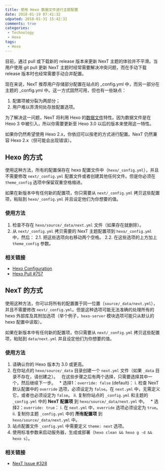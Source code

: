```yaml
---
title: 使用 Hexo 数据文件进行主题配置
date: 2018-01-19 07:41:32
udpated: 2018-01-31 15:42:32
comments: true
categories:
 - Technology
 - Hexo
tags:
 - Hexo
---
```


目前，通过 pull 或下载新的 release 版本来更新 NexT 主题的体验并不平滑。当用户使用 git pull 更新 NexT 主题时经常需要解决冲突问题，而在手动下载 release 版本时也经常需要手动合并配置。

现在来说，NexT 推荐用户存储部分配置在站点的 _config.yml 中，而另一部分在主题的 _config.yml 中。这一方式固然可用，但也有一些缺点：
1. 配置项被分裂为两部分；
2. 用户难以弄清何处存放配置选项。

为了解决这一问题，NexT 将利用 Hexo 的[数据文件](https://hexo.io/docs/data-files.html)特性。因为数据文件是在 Hexo 3 中被引入，所以你需要更新至 Hexo 3.0 以后的版本来使用这一特性。

如果你仍然希望使用 Hexo 2.x，你依旧可以按老的方式进行配置。NexT 仍然兼容 Hexo 2.x（但可能会出现错误）。

<!--more-->

## Hexo 的方式

使用这种方法，所有的配置保存在 hexo 配置文件中（`hexo/_config.yml`），并且不需要修改 `next/_config.yml` 配置文件或者创建其他任何文件。但是你必须在 `theme_config` 选项中保留双重空格缩进。

如果在新版本中有任何新的配置项，你只需要从 `next/_config.yml` 拷贝这些配置项，粘贴到 `hexo/_config.yml` 并且设定他们为你想要的值。

### 使用方法

1. 检查不存在 `hexo/source/_data/next.yml` 文件（如果存在就删除）。
2. 从 `next/_config.yml` 拷贝需要的 NexT 主题配置项到 `hexo/_config.yml` 中，然后：
   2.1. 把这些选项向右移动两个空格。
   2.2. 在这些选项的上方加上 `theme_config` 参数。

### 相关链接

* [Hexo Configuration](https://hexo.io/docs/configuration.html)
* [Hexo Pull #757](https://github.com/hexojs/hexo/pull/757)

## NexT 的方式

使用这种方法，你可以将所有的配置置于同一位置（`source/_data/next.yml`），并且不需要修改 `next/_config.yml`。但是这种选项可能无法准确的处理所有的 hexo 外部库及其附加选项（举个例子，`hexo-server` 模块选项可能只从默认的 hexo 配置中读取）。

如果在新版本中有任何新的配置项，你只需要从 `next/_config.yml` 拷贝这些配置项，粘贴到 `data/next.yml` 并且设定他们为你想要的值。

### 使用方法

1. 请确认你的 Hexo 版本为 3.0 或更高。
2. 在你站点的 `hexo/source/_data` 目录创建一个 `next.yml` 文件（如果 `_data` 目录不存在，请创建之）。
   在这些步骤之后有两个选择，只需要选择其中一个，然后继续下一步。
   * 选择1：`override: false` (default)：
     i. 检查 NexT 默认配置中的 `override` 选项，必须设定为 `false`。在 `next.yml` 中，无需定义它，或者也必须设定为 `false`。
     ii. 复制你站点的 `_config.yml` 和主题的 `_config.yml` 中的 **NexT 配置项** 到 `hexo/source/_data/next.yml` 中。
   * 选择2：`override: true`：
     i. 在 `next.yml` 中，`override` 选项必须设定为 `true`。
     ii. 复制你主题 `_config.yml` 中的 **所有配置项** 到 `hexo/source/_data/next.yml` 中。
3. 站点配置文件 `_config.yml` 中需要定义 `theme: next` 选项。
4. 使用标准参数来启动服务器，生成或部署（`hexo clean && hexo g -d && hexo s`）。

### 相关链接

* [NexT Issue #328](https://github.com/iissnan/hexo-theme-next/issues/328)

